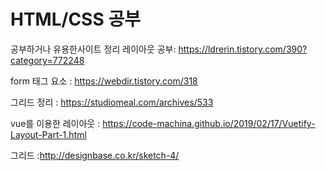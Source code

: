 # HTML/CSS 공부
공부하거나 유용한사이트 정리
레이아웃 공부: https://ldrerin.tistory.com/390?category=772248

form 태그 요소 : https://webdir.tistory.com/318

그리드 정리 : https://studiomeal.com/archives/533

vue를 이용한 레이아웃 : https://code-machina.github.io/2019/02/17/Vuetify-Layout-Part-1.html


그리드 :http://designbase.co.kr/sketch-4/
